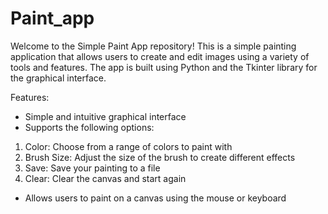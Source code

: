 # Paint_app
Welcome to the Simple Paint App repository! This is a simple painting application that allows users to create and edit images using a variety of tools and features. The app is built using Python and the Tkinter library for the graphical interface.

Features:

* Simple and intuitive graphical interface
* Supports the following options:
1. Color: Choose from a range of colors to paint with
2. Brush Size: Adjust the size of the brush to create different effects
3. Save: Save your painting to a file
4. Clear: Clear the canvas and start again
* Allows users to paint on a canvas using the mouse or keyboard
